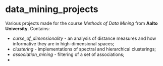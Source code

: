 # data_mining_projects
Various projects made for the course *Methods of Data Mining* from **Aalto University**. Contains:
- *curse_of_dimensionality* - an analysis of distance measures and how informative they are in high-dimensional spaces;
- *clustering* - implementations of spectral and hierarchical clusterings;
- *association_mining* - filtering of a set of associations;
- 
